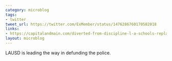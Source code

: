 ```yaml
---
category: microblog
tags:
- twitter
tweet_url: https://twitter.com/ExMember/status/1476286760170582018
links:
- https://capitalandmain.com/diverted-from-discipline-l-a-schools-replace-cops-with-restorative-justice
layout: microblog
---
```

LAUSD is leading the way in defunding the police.
